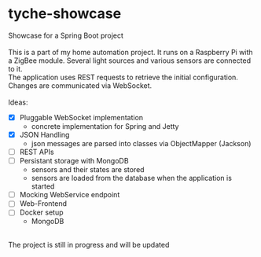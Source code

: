 # tyche-showcase
Showcase for a Spring Boot project<br />
<br />
This is a part of my home automation project. It runs on a Raspberry Pi with a ZigBee module. Several light sources and various sensors are connected to it.<br />
The application uses REST requests to retrieve the initial configuration. Changes are communicated via WebSocket.<br />
<br />
Ideas:<br />
* [x] Pluggable WebSocket implementation
  - concrete implementation for Spring and Jetty
* [x] JSON Handling
  - json messages are parsed into classes via ObjectMapper (Jackson)
* [ ] REST APIs
* [ ] Persistant storage with MongoDB
  - sensors and their states are stored
  - sensors are loaded from the database when the application is started
* [ ] Mocking WebService endpoint
* [ ] Web-Frontend
* [ ] Docker setup
  - MongoDB

<br />
The project is still in progress and will be updated
